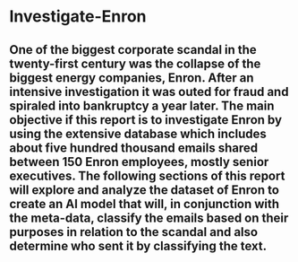 # Investigate-Enron

## One of the biggest corporate scandal in the twenty-first century was the collapse of the biggest energy companies, Enron. After an intensive investigation it was outed for fraud and spiraled into bankruptcy a year later. The main objective if this report is to investigate Enron by using the extensive database which includes about five hundred thousand emails shared between 150 Enron employees, mostly senior executives. The following sections of this report will explore and analyze the dataset of Enron to create an AI model that will, in conjunction with the meta-data, classify the emails based on their purposes in relation to the scandal and also determine who sent it by classifying the text.
